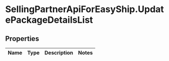 # SellingPartnerApiForEasyShip.UpdatePackageDetailsList

## Properties
Name | Type | Description | Notes
------------ | ------------- | ------------- | -------------


